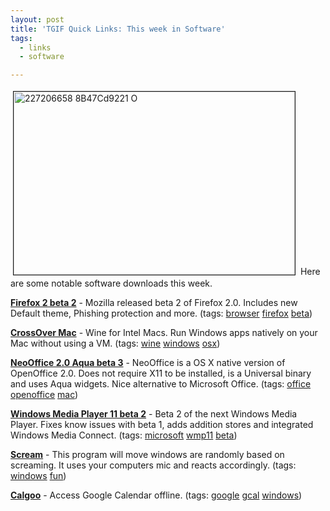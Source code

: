 ```yaml
---
layout: post
title: 'TGIF Quick Links: This week in Software'
tags:
  - links
  - software

---
```


<img src="http://www.the8thsign.com/wp-content/uploads/2006/08/227206658_8b47cd9221_o.jpg" alt="227206658 8B47Cd9221 O" border="1" height="293" hspace="4" vspace="4" width="450" />
Here are some notable software downloads this week.

<strong><a href="http://www.mozilla.org/projects/bonecho/releases/2.0b2.html">Firefox 2 beta 2</a></strong> - Mozilla released beta 2 of Firefox 2.0. Includes new Default theme, Phishing protection and more.
(tags: <a href="http://www.technorati.com/tag/browser">browser</a> <a href="http://www.technorati.com/tag/firefox">firefox</a> <a href="http://www.technorati.com/tag/beta">beta</a>)

<strong><a href="http://www.codeweavers.com/beta/cxmac/">CrossOver Mac</a></strong> - Wine for Intel Macs.  Run Windows apps natively on your Mac without using a VM.
(tags: <a href="http://www.technorati.com/tag/wine">wine</a> <a href="http://www.technorati.com/tag/windows">windows</a> <a href="http://www.technorati.com/tag/osx">osx</a>)

<strong><a href="http://www.planamesa.com/neojava/en/download.php">NeoOffice 2.0 Aqua beta 3</a></strong> - NeoOffice is a OS X native version of OpenOffice 2.0. Does not require X11 to be installed, is a Universal binary and uses Aqua widgets. Nice alternative to Microsoft Office.
(tags: <a href="http://www.technorati.com/tag/office">office</a> <a href="http://www.technorati.com/tag/openoffice">openoffice</a> <a href="http://www.technorati.com/tag/mac">mac</a>)

<strong><a href="http://www.microsoft.com/windows/windowsmedia/player/11/default.aspx">Windows Media Player 11 beta 2</a></strong> - Beta 2 of the next Windows Media Player. Fixes know issues with beta 1, adds addition stores and integrated Windows Media Connect.
(tags: <a href="http://www.technorati.com/tag/microsoft">microsoft</a> <a href="http://www.technorati.com/tag/wmp11">wmp11</a> <a href="http://www.technorati.com/tag/beta">beta</a>)

<strong><a href="http://scream.deprogramming.us/">Scream</a></strong> - This program will move windows are randomly based on screaming. It uses your computers mic and reacts accordingly.
(tags: <a href="http://www.technorati.com/tag/windows">windows</a> <a href="http://www.technorati.com/tag/fun">fun</a>)

<strong><a href="http://www.calgoo.com/">Calgoo</a></strong> - Access Google Calendar offline.
(tags: <a href="http://www.technorati.com/tag/google">google</a> <a href="http://www.technorati.com/tag/gcal">gcal</a> <a href="http://www.technorati.com/tag/windows">windows</a>)

<!-- technorati tags start -->
<!-- technorati tags end -->
